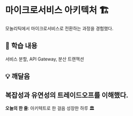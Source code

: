 # 마이크로서비스 아키텍처 🏗️
모놀리틱에서 마이크로서비스로 전환하는 과정을 경험했다.
## 📝 학습 내용
서비스 분할, API Gateway, 분산 트랜잭션
## 💡 깨달음
복잡성과 유연성의 트레이드오프를 이해했다.
---
**오늘의 한 줄**: 아키텍트로 한 걸음 성장한 하루 🏛️

